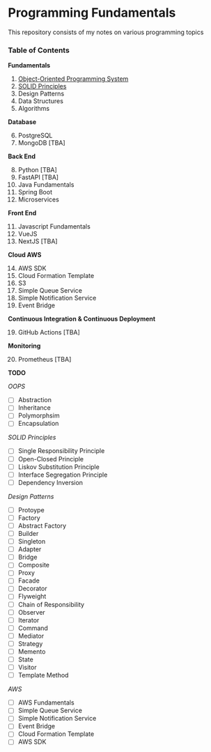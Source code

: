 # Programming Fundamentals

This repository consists of my notes on various programming topics

### Table of Contents

**Fundamentals**

1. [Object-Oriented Programming System](/oops)
2. [SOLID Principles](/solid)
3. Design Patterns
4. Data Structures
5. Algorithms

**Database**

6. PostgreSQL
7. MongoDB [TBA]

**Back End**

8. Python [TBA]
9. FastAPI [TBA]
10. Java Fundamentals
11. Spring Boot
12. Microservices

**Front End**

11. Javascript Fundamentals
12. VueJS
13. NextJS [TBA]

**Cloud AWS**

14. AWS SDK
15. Cloud Formation Template
16. S3
16. Simple Queue Service
17. Simple Notification Service
18. Event Bridge

**Continuous Integration & Continuous Deployment**

19. GitHub Actions [TBA]

**Monitoring**

20. Prometheus [TBA]



**TODO**

*OOPS*
- [ ] Abstraction
- [ ] Inheritance
- [ ] Polymorphsim
- [ ] Encapsulation

*SOLID Principles*
- [ ] Single Responsibility Principle
- [ ] Open-Closed Principle
- [ ] Liskov Substitution Principle
- [ ] Interface Segregation Principle
- [ ] Dependency Inversion

*Design Patterns*
- [ ] Protoype
- [ ] Factory
- [ ] Abstract Factory
- [ ] Builder
- [ ] Singleton
- [ ] Adapter
- [ ] Bridge
- [ ] Composite
- [ ] Proxy
- [ ] Facade
- [ ] Decorator
- [ ] Flyweight
- [ ] Chain of Responsibility
- [ ] Observer
- [ ] Iterator
- [ ] Command
- [ ] Mediator
- [ ] Strategy
- [ ] Memento
- [ ] State
- [ ] Visitor
- [ ] Template Method

*AWS*
- [ ] AWS Fundamentals 
- [ ] Simple Queue Service
- [ ] Simple Notification Service
- [ ] Event Bridge
- [ ] Cloud Formation Template
- [ ] AWS SDK

